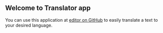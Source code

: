## Welcome to Translator app

You can use this application at [editor on GitHub](https://github.com/Aishwarya-mu/translator-app/edit/gh-pages/index.md) to easily translate a text to your desired language.



